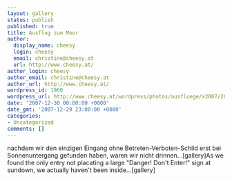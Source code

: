 ```yaml
---
layout: gallery
status: publish
published: true
title: Ausflug zum Moor
author:
  display_name: cheesy
  login: cheesy
  email: christine@cheesy.at
  url: http://www.cheesy.at/
author_login: cheesy
author_email: christine@cheesy.at
author_url: http://www.cheesy.at/
wordpress_id: 1960
wordpress_url: http://www.cheesy.at/wordpress/photos/ausfluege/x2007/2007-12-30/
date: '2007-12-30 00:00:00 +0000'
date_gmt: '2007-12-29 23:00:00 +0000'
categories:
- Uncategorized
comments: []
---
```

<!--:de-->nachdem wir den einzigen Eingang ohne Betreten-Verboten-Schild erst bei Sonnenuntergang gefunden haben, waren wir nicht drinnen...[gallery]<!--:--><!--:en-->As we found the only entry not placating a large "Danger! Don't Enter!" sign at sundown, we actually haven't been inside...[gallery]<!--:-->
